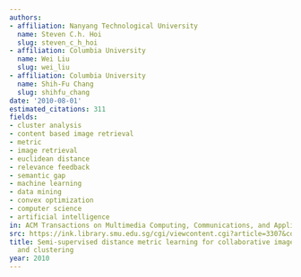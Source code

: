 ```yaml
---
authors:
- affiliation: Nanyang Technological University
  name: Steven C.h. Hoi
  slug: steven_c_h_hoi
- affiliation: Columbia University
  name: Wei Liu
  slug: wei_liu
- affiliation: Columbia University
  name: Shih-Fu Chang
  slug: shihfu_chang
date: '2010-08-01'
estimated_citations: 311
fields:
- cluster analysis
- content based image retrieval
- metric
- image retrieval
- euclidean distance
- relevance feedback
- semantic gap
- machine learning
- data mining
- convex optimization
- computer science
- artificial intelligence
in: ACM Transactions on Multimedia Computing, Communications, and Applications
src: https://ink.library.smu.edu.sg/cgi/viewcontent.cgi?article=3307&context=sis_research
title: Semi-supervised distance metric learning for collaborative image retrieval
  and clustering
year: 2010
---
```

